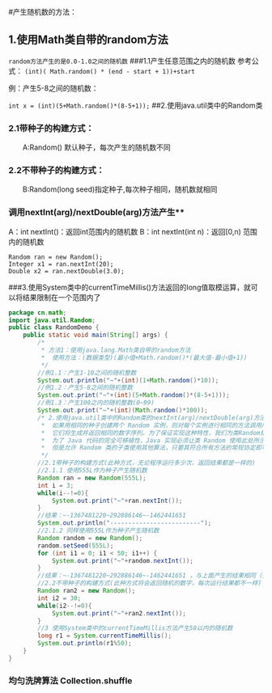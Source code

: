 #产生随机数的方法：
## 1.使用Math类自带的random方法
```random方法产生的是0.0-1.0之间的随机数```
###1.1产生任意范围之内的随机数
参考公式： ```(int)( Math.random() * (end - start + 1))+start```

例：产生5-8之间的随机数：

```int x = (int)(5+Math.random()*(8-5+1));```
##2.使用java.util类中的Random类
### 2.1带种子的构建方式：
　　A:Random() 默认种子，每次产生的随机数不同

### 2.2不带种子的构建方式：
　　B:Random(long seed)指定种子,每次种子相同，随机数就相同 
　　

### 调用nextInt(arg)/nextDouble(arg)方法产生**

A：int nextInt()：返回int范围内的随机数
B：int nextInt(int n)：返回[0,n) 范围内的随机数
```
Random ran = new Random();
Integer x1 = ran.nextInt(20);
Double x2 = ran.nextDouble(3.0);
```
###3.使用System类中的currentTimeMillis()方法返回的long值取模运算，就可以将结果限制在一个范围内了
```java
package cn.math;
import java.util.Random;
public class RandomDemo {
    public static void main(String[] args) {
        /*
         * 方法1：使用java.lang.Math类自带的random方法
         *  使用方法：(数据类型)(最小值+Math.random()*(最大值-最小值+1))
         */
        //例1.1：产生1-10之间的随机整数
        System.out.println("~"+(int)(1+Math.random()*10));
        //例1.2：产生5-8之间的随机整数
        System.out.print("~"+(int)(5+Math.random()*(8-5+1)));
        //例1.3：产生100之内的随机整数(0~99)
        System.out.print("~"+(int)(Math.random()*100));
        /* 2.使用java.util类中的Random类的nextInt(arg)/nextDouble(arg)方法产生
         *  如果用相同的种子创建两个 Random 实例，则对每个实例进行相同的方法调用序列，
         *  它们将生成并返回相同的数字序列。为了保证实现这种特性，我们为类Random指定了特定的算法。
         *  为了 Java 代码的完全可移植性，Java 实现必须让类 Random 使用此处所示的所有算法。
         *  但是允许 Random 类的子类使用其他算法，只要其符合所有方法的常规协定即可。
         */
        //2.1带种子的构建方式(此种方式，无论程序运行多少次，返回结果都是一样的)
        //2.1.1 使用555L作为种子产生随机数
        Random ran = new Random(555L);
        int i = 3;
        while(i--!=0){
            System.out.print("~"+ran.nextInt());
        }
        //结果：~-1367481220~292886146~-1462441651
        System.out.println("-------------------------");
        //2.1.2 同样使用555L作为种子产生随机数
        Random random = new Random();
        random.setSeed(555L);
        for (int i1 = 0; i1 < 50; i1++) {
            System.out.print("~"+random.nextInt());
        }
        //结果：~-1367481220~292886146~-1462441651 ，与上面产生的结果相同（关键是种子要一样）
        //2.2不带种子的构建方式(此种方式将会返回随机的数字，每次运行结果都不一样)
        Random ran2 = new Random();
        int i2 = 30;
        while(i2--!=0){
            System.out.print("~"+ran2.nextInt());
        }
        //3 使用System类中的currentTimeMillis方法产生50以内的随机数
        long r1 = System.currentTimeMillis();
        System.out.println(r1%50);
    }
}

```
### 均匀洗牌算法 Collection.shuffle